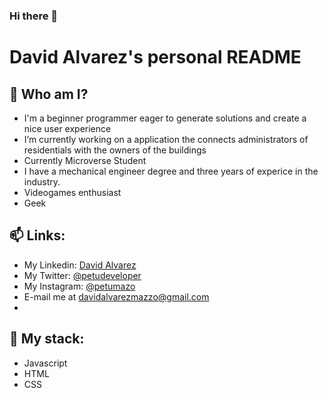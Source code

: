 ### Hi there 👋

# David Alvarez's personal README

## 🌱 Who am I? 
-  I'm a beginner programmer eager to generate solutions and create a nice user experience
-  I’m currently working on a application the connects administrators of residentials with the owners of the buildings
-  Currently Microverse Student
-  I have a mechanical engineer degree and three years of experice in the industry.
-  Videogames enthusiast
-  Geek

## 📫 Links:
* My Linkedin: [David Alvarez](https://www.linkedin.com/in/david-alvarez-mazzo-777712143/)
* My Twitter: [@petudeveloper](https://twitter.com/petudeveloper)
* My Instagram: [@petumazo](https://www.instagram.com/petumazo/)
* E-mail me at davidalvarezmazzo@gmail.com
* 
## 🔭 My stack:
* Javascript
* HTML
* CSS
